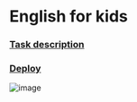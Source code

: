 # English for kids

### [Task description](https://github.com/rolling-scopes-school/tasks/blob/master/tasks/rslang/english-for-kids.md)
### [Deploy](https://cup0ra-english-for-kids.netlify.app)

![image](https://user-images.githubusercontent.com/57291691/108103054-6cf1ea00-709a-11eb-81cd-8239468c2c4f.png)

